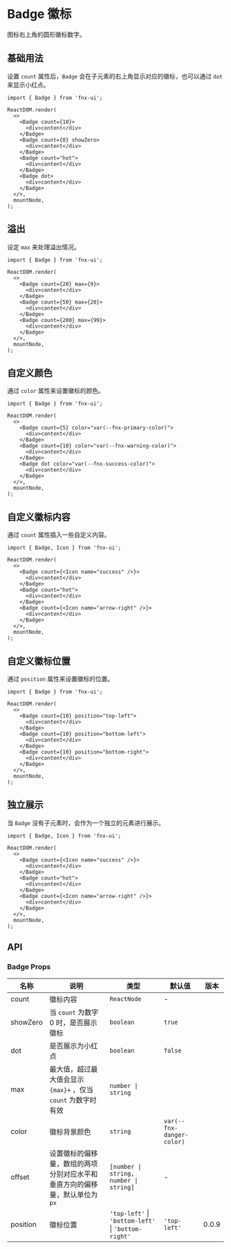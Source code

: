 # Badge 徽标

图标右上角的圆形徽标数字。

## 基础用法

设置 `count` 属性后，`Badge` 会在子元素的右上角显示对应的徽标，也可以通过 `dot` 来显示小红点。

```tsx
import { Badge } from 'fnx-ui';

ReactDOM.render(
  <>
    <Badge count={10}>
      <div>content</div>
    </Badge>
    <Badge count={0} showZero>
      <div>content</div>
    </Badge>
    <Badge count="hot">
      <div>content</div>
    </Badge>
    <Badge dot>
      <div>content</div>
    </Badge>
  </>,
  mountNode,
);
```

## 溢出

设定 `max` 来处理溢出情况。

```tsx
import { Badge } from 'fnx-ui';

ReactDOM.render(
  <>
    <Badge count={20} max={9}>
      <div>content</div>
    </Badge>
    <Badge count={50} max={20}>
      <div>content</div>
    </Badge>
    <Badge count={200} max={99}>
      <div>content</div>
    </Badge>
  </>,
  mountNode,
);
```

## 自定义颜色

通过 `color` 属性来设置徽标的颜色。

```tsx
import { Badge } from 'fnx-ui';

ReactDOM.render(
  <>
    <Badge count={5} color="var(--fnx-primary-color)">
      <div>content</div>
    </Badge>
    <Badge count={10} color="var(--fnx-warning-color)">
      <div>content</div>
    </Badge>
    <Badge dot color="var(--fnx-success-color)">
      <div>content</div>
    </Badge>
  </>,
  mountNode,
);
```

## 自定义徽标内容

通过 `count` 属性插入一些自定义内容。

```tsx
import { Badge, Icon } from 'fnx-ui';

ReactDOM.render(
  <>
    <Badge count={<Icon name="success" />}>
      <div>content</div>
    </Badge>
    <Badge count="hot">
      <div>content</div>
    </Badge>
    <Badge count={<Icon name="arrow-right" />}>
      <div>content</div>
    </Badge>
  </>,
  mountNode,
);
```

## 自定义徽标位置

通过 `position` 属性来设置徽标的位置。

```tsx
import { Badge } from 'fnx-ui';

ReactDOM.render(
  <>
    <Badge count={10} position="top-left">
      <div>content</div>
    </Badge>
    <Badge count={10} position="bottom-left">
      <div>content</div>
    </Badge>
    <Badge count={10} position="bottom-right">
      <div>content</div>
    </Badge>
  </>,
  mountNode,
);
```

## 独立展示

当 `Badge` 没有子元素时，会作为一个独立的元素进行展示。

```tsx
import { Badge, Icon } from 'fnx-ui';

ReactDOM.render(
  <>
    <Badge count={<Icon name="success" />}>
      <div>content</div>
    </Badge>
    <Badge count="hot">
      <div>content</div>
    </Badge>
    <Badge count={<Icon name="arrow-right" />}>
      <div>content</div>
    </Badge>
  </>,
  mountNode,
);
```

## API

### Badge Props

| 名称     | 说明                                                                        | 类型                                                | 默认值                    | 版本  |
| -------- | --------------------------------------------------------------------------- | --------------------------------------------------- | ------------------------- | ----- |
| count    | 徽标内容                                                                    | `ReactNode`                                         | -                         |       |
| showZero | 当 `count` 为数字 0 时，是否展示徽标                                        | `boolean`                                           | `true`                    |       |
| dot      | 是否展示为小红点                                                            | `boolean`                                           | `false`                   |       |
| max      | 最大值，超过最大值会显示 `{max}+` ，仅当 `count` 为数字时有效               | `number \| string`                                  |                           |
| color    | 徽标背景颜色                                                                | `string`                                            | `var(--fnx-danger-color)` |       |
| offset   | 设置徽标的偏移量，数组的两项分别对应水平和垂直方向的偏移量，默认单位为 `px` | `[number \| string, number \| string]`              | -                         |       |
| position | 徽标位置                                                                    | `'top-left'` \| `'bottom-left'` \| `'bottom-right'` | `'top-left'`              | 0.0.9 |
